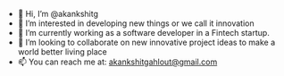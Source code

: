 - 👋 Hi, I’m @akankshitg
- 👀 I’m interested in developing new things or we call it innovation
- 🌱 I’m currently working as a software developer in a Fintech startup.
- 💞️ I’m looking to collaborate on new innovative project ideas to make a world better living place 
- 📫 You can reach me at: akankshitgahlout@gmail.com

<!---
akankshitg/akankshitg is a ✨ special ✨ repository because its `README.md` (this file) appears on your GitHub profile.
You can click the Preview link to take a look at your changes.
--->
